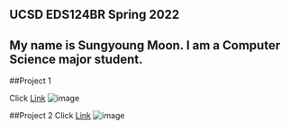 ## UCSD EDS124BR Spring 2022
## My name is Sungyoung Moon. I am a Computer Science major student.


##Project 1

Click [Link](https://www.youtube.com/watch?v=MD025_Tw0jg) ![image](./1.png) 

##Project 2
Click [Link](https://youtu.be/qaEn1t27Y3g) ![image](./101.png) 
